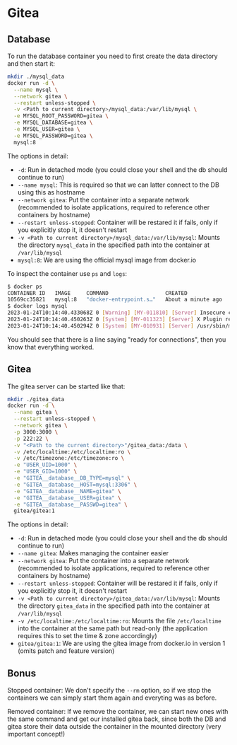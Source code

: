 # Gitea

## Database

To run the database container you need to first create the data directory and then start it:

```bash
mkdir ./mysql_data
docker run -d \
  --name mysql \
  --network gitea \
  --restart unless-stopped \
  -v <Path to current directory>/mysql_data:/var/lib/mysql \
  -e MYSQL_ROOT_PASSWORD=gitea \
  -e MYSQL_DATABASE=gitea \
  -e MYSQL_USER=gitea \
  -e MYSQL_PASSWORD=gitea \
  mysql:8
```

The options in detail:

- `-d`: Run in detached mode (you could close your shell and the db should continue to run)
- `--name mysql`: This is required so that we can latter connect to the DB using this as hostname
- `--network gitea`: Put the container into a separate network (recommended to isolate applications, required to reference other containers by hostname)
- `--restart unless-stopped`: Container will be restared it if fails, only if you explicitly stop it, it doesn't restart
- `-v <Path to current directory>/mysql_data:/var/lib/mysql`: Mounts the directory `mysql_data` in the specified path into the container at `/var/lib/mysql`
- `mysql:8`: We are using the official mysql image from docker.io

To inspect the container use  `ps` and `logs`:

```bash
$ docker ps
CONTAINER ID   IMAGE     COMMAND                  CREATED              STATUS              PORTS                 NAMES
10569cc35821   mysql:8   "docker-entrypoint.s…"   About a minute ago   Up About a minute   3306/tcp, 33060/tcp   mysql
$ docker logs mysql
2023-01-24T10:14:40.433068Z 0 [Warning] [MY-011810] [Server] Insecure configuration for --pid-file: Location '/var/run/mysqld' in the path is accessible to all OS users. Consider choosing a different directory.
2023-01-24T10:14:40.450263Z 0 [System] [MY-011323] [Server] X Plugin ready for connections. Bind-address: '::' port: 33060, socket: /var/run/mysqld/mysqlx.sock
2023-01-24T10:14:40.450294Z 0 [System] [MY-010931] [Server] /usr/sbin/mysqld: ready for connections. Version: '8.0.32'  socket: '/var/run/mysqld/mysqld.sock'  port: 3306  MySQL Community Server - GPL.
```

You should see that there is a line saying "ready for connections", then you know that everything worked.

## Gitea

The gitea server can be started like that:

```bash
mkdir ./gitea_data
docker run -d \
  --name gitea \
  --restart unless-stopped \
  --network gitea \
  -p 3000:3000 \
  -p 222:22 \
  -v "<Path to the current directory>"/gitea_data:/data \
  -v /etc/localtime:/etc/localtime:ro \
  -v /etc/timezone:/etc/timezone:ro \
  -e "USER_UID=1000" \
  -e "USER_GID=1000" \
  -e "GITEA__database__DB_TYPE=mysql" \
  -e "GITEA__database__HOST=mysql:3306" \
  -e "GITEA__database__NAME=gitea" \
  -e "GITEA__database__USER=gitea" \
  -e "GITEA__database__PASSWD=gitea" \
  gitea/gitea:1
```

The options in detail:

- `-d`: Run in detached mode (you could close your shell and the db should continue to run)
- `--name gitea`: Makes managing the container easier
- `--network gitea`: Put the container into a separate network (recommended to isolate applications, required to reference other containers by hostname)
- `--restart unless-stopped`: Container will be restared it if fails, only if you explicitly stop it, it doesn't restart
- `-v <Path to current directory>/gitea_data:/var/lib/mysql`: Mounts the directory `gitea_data` in the specified path into the container at `/var/lib/mysql`
- `-v /etc/localtime:/etc/localtime:ro`: Mounts the file `/etc/localtime` into the container at the same path but read-only (the application requires this to set the time & zone accordingly)
- `gitea/gitea:1`: We are using the gitea image from docker.io in version 1 (omits patch and feature version)

## Bonus

Stopped container: We don't specify the `--rm` option, so if we stop the containers we can simply start them again and everyting was as before.

Removed container: If we remove the container, we can start new ones with the same command and get our installed gitea back, since both the DB and gitea store their data outside the container in the mounted directory (very important concept!)
